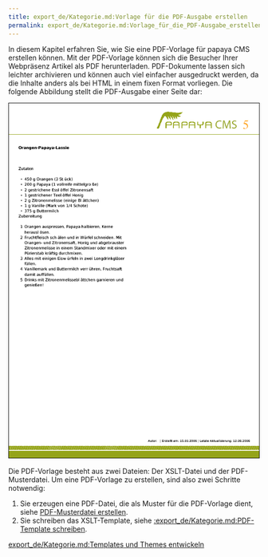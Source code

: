 ```yaml
---
title: export_de/Kategorie.md:Vorlage für die PDF-Ausgabe erstellen
permalink: export_de/Kategorie.md:Vorlage_für_die_PDF-Ausgabe_erstellen/
---
```


In diesem Kapitel erfahren Sie, wie Sie eine PDF-Vorlage für papaya CMS erstellen können. Mit der PDF-Vorlage können sich die Besucher Ihrer Webpräsenz Artikel als PDF herunterladen. PDF-Dokumente lassen sich leichter archivieren und können auch viel einfacher ausgedruckt werden, da die Inhalte anders als bei HTML in einem fixen Format vorliegen. Die folgende Abbildung stellt die PDF-Ausgabe einer Seite dar:

![File:VorschauAusgabe.png](images/VorschauAusgabe.png)

Die PDF-Vorlage besteht aus zwei Dateien: Der XSLT-Datei und der PDF-Musterdatei. Um eine PDF-Vorlage zu erstellen, sind also zwei Schritte notwendig:

1.  Sie erzeugen eine PDF-Datei, die als Muster für die PDF-Vorlage dient, siehe [PDF-Musterdatei erstellen](/PDF-Musterdatei_erstellen ).
2.  Sie schreiben das XSLT-Template, siehe [:export_de/Kategorie.md:PDF-Template schreiben](/:export_de/Kategorie.md:PDF-Template_schreiben ).

[export_de/Kategorie.md:Templates und Themes entwickeln](export_de/Kategorie.md:Templates_und_Themes_entwickeln )
